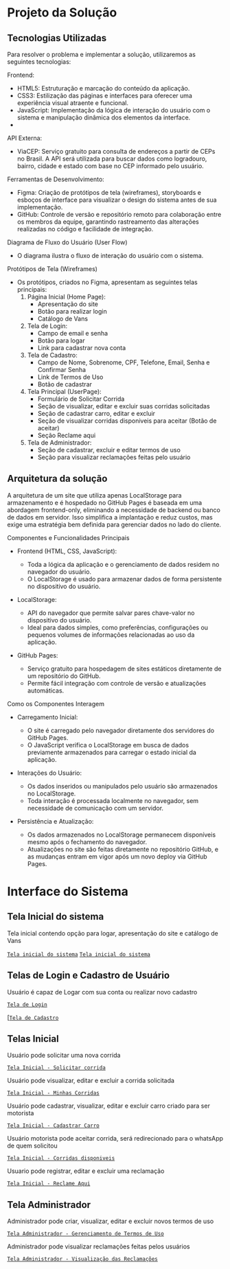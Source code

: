 # Projeto da Solução

## Tecnologias Utilizadas

Para resolver o problema e implementar a solução, utilizaremos as seguintes tecnologias:

Frontend:

- HTML5: Estruturação e marcação do conteúdo da aplicação.
- CSS3: Estilização das páginas e interfaces para oferecer uma experiência visual atraente e funcional.
- JavaScript: Implementação da lógica de interação do usuário com o sistema e manipulação dinâmica dos elementos da interface.
- 
API Externa:

- ViaCEP: Serviço gratuito para consulta de endereços a partir de CEPs no Brasil. A API será utilizada para buscar dados como logradouro, bairro, cidade e estado com base no CEP informado pelo usuário.

Ferramentas de Desenvolvimento:

- Figma: Criação de protótipos de tela (wireframes), storyboards e esboços de interface para visualizar o design do sistema antes de sua implementação.
- GitHub: Controle de versão e repositório remoto para colaboração entre os membros da equipe, garantindo rastreamento das alterações realizadas no código e facilidade de integração.

Diagrama de Fluxo do Usuário (User Flow)
- O diagrama ilustra o fluxo de interação do usuário com o sistema.

Protótipos de Tela (Wireframes)
- Os protótipos, criados no Figma, apresentam as seguintes telas principais:
   1. Página Inicial (Home Page):
      - Apresentação do site
      - Botão para realizar login
      - Catálogo de Vans
   2. Tela de Login:
      - Campo de email e senha
      - Botão para logar
      - Link para cadastrar nova conta
   3. Tela de Cadastro:
      - Campo de Nome, Sobrenome, CPF, Telefone, Email, Senha e Confirmar Senha
      - Link de Termos de Uso
      - Botão de cadastrar
   4. Tela Principal (UserPage):
      - Formulário de Solicitar Corrida
      - Seção de visualizar, editar e excluir suas corridas solicitadas
      - Seção de cadastrar carro, editar e excluir
      - Seção de visualizar corridas disponiveis para aceitar (Botão de aceitar)
      - Seção Reclame aqui
   5. Tela de Administrador:
      - Seção de cadastrar, excluir e editar termos de uso
      - Seção para visualizar reclamações feitas pelo usuário

## Arquitetura da solução

A arquitetura de um site que utiliza apenas LocalStorage para armazenamento e é hospedado no GitHub Pages é baseada em uma abordagem frontend-only, eliminando a necessidade de backend ou banco de dados em servidor. Isso simplifica a implantação e reduz custos, mas exige uma estratégia bem definida para gerenciar dados no lado do cliente.

Componentes e Funcionalidades Principais
- Frontend (HTML, CSS, JavaScript):
  - Toda a lógica da aplicação e o gerenciamento de dados residem no navegador do usuário.
  - O LocalStorage é usado para armazenar dados de forma persistente no dispositivo do usuário.

- LocalStorage:
  - API do navegador que permite salvar pares chave-valor no dispositivo do usuário.
  - Ideal para dados simples, como preferências, configurações ou pequenos volumes de informações relacionadas ao uso da aplicação.

- GitHub Pages:

  - Serviço gratuito para hospedagem de sites estáticos diretamente de um repositório do GitHub.
  - Permite fácil integração com controle de versão e atualizações automáticas.

Como os Componentes Interagem

- Carregamento Inicial:
  - O site é carregado pelo navegador diretamente dos servidores do GitHub Pages.
  - O JavaScript verifica o LocalStorage em busca de dados previamente armazenados para carregar o estado inicial da aplicação.
    
- Interações do Usuário:
  - Os dados inseridos ou manipulados pelo usuário são armazenados no LocalStorage.
  - Toda interação é processada localmente no navegador, sem necessidade de comunicação com um servidor.

- Persistência e Atualização:
  - Os dados armazenados no LocalStorage permanecem disponíveis mesmo após o fechamento do navegador.
  - Atualizações no site são feitas diretamente no repositório GitHub, e as mudanças entram em vigor após um novo deploy via GitHub Pages.

# Interface do Sistema

## Tela Inicial  do sistema

Tela inicial contendo opção para logar, apresentação do site e catálogo de Vans

[`Tela inicial do sistema`](images/HomePage1.png) [`Tela inicial do sistema`](images/HomePage2.png)


## Telas de Login e Cadastro de Usuário

Usuário é capaz de Logar com sua conta ou realizar novo cadastro

[`Tela de Login`](images/Login.png) 

[[`Tela de Cadastro`](images/CadastroUsuario.png)


## Telas Inicial

Usuário pode solicitar uma nova corrida

[`Tela Inicial - Solicitar corrida`](images/SolicitarCorrida.png)

Usuário pode visualizar, editar e excluir a corrida solicitada

[`Tela Inicial - Minhas Corridas`](images/MinhasCorridas.png)

Usuário pode cadastrar, visualizar, editar e excluir carro criado para ser motorista

[`Tela Inicial - Cadastrar Carro`](images/CadastroCarro.png)

Usuário motorista pode aceitar corrida, será redirecionado para o whatsApp de quem solicitou

[`Tela Inicial - Corridas disponiveis`](images/CorridasDisponiveis.png)

Usuario pode registrar, editar e excluir uma reclamação

[`Tela Inicial - Reclame Aqui`](images/ReclameAqui.png)

## Tela Administrador

Administrador pode criar, visualizar, editar e excluir novos termos de uso

[`Tela Administrador - Gerenciamento de Termos de Uso`](images/TermosdeUso.png)

Administrador pode visualizar reclamações feitas pelos usuários

[`Tela Administrador - Visualização das Reclamações`](images/Reclamações.png)




